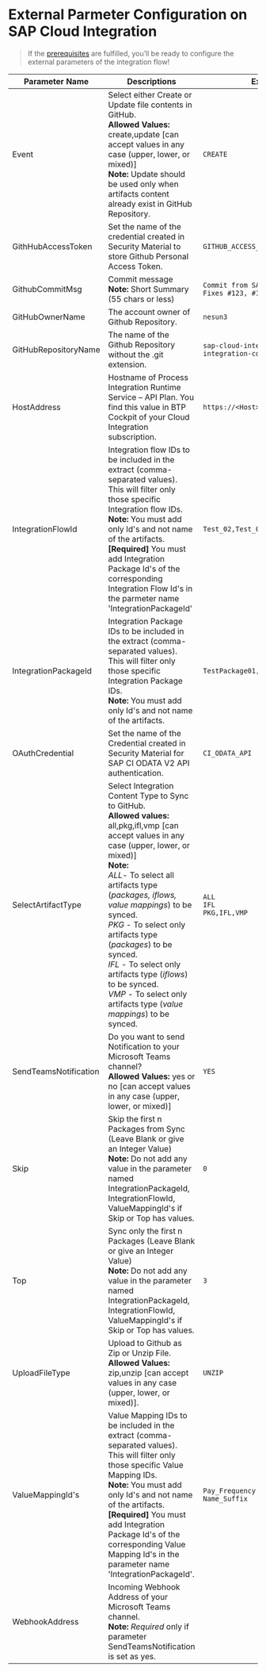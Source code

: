 # External Parmeter Configuration on SAP Cloud Integration
>If the [prerequisites](https://github.com/nesun3/ci-cd-sap-cloud-integration/tree/main/.config#prerequisite) are fulfilled, you’ll be ready to configure the external parameters of the integration flow!


| Parameter Name        | Descriptions                                                                                                                                                                                                                                                                                                                                                                                                                                                                    | Example                                                          | Required |
|-----------------------|---------------------------------------------------------------------------------------------------------------------------------------------------------------------------------------------------------------------------------------------------------------------------------------------------------------------------------------------------------------------------------------------------------------------------------------------------------------------------------|------------------------------------------------------------------|----------|
| Event                 | Select either Create or Update file contents in GitHub.  <br>**Allowed Values:** create,update [can accept values in any case (upper, lower, or mixed)] <br>**Note:** Update should be used only when artifacts content already exist in GitHub Repository.                                                                                                                                                                                                                     | `CREATE`                                                         | YES      |
| GithHubAccessToken    | Set the name of the credential created in Security Material to store Github Personal Access Token.                                                                                                                                                                                                                                                                                                                                                                              | `GITHUB_ACCESS_TOKEN`                                            | YES      |
| GithubCommitMsg       | Commit message <br>**Note:** Short Summary (55 chars or less)                                                                                                                                                                                                                                                                                                                                                                                                                   | `Commit from SAP CI Package` <br> `Fixes #123, #124`             | YES      |
| GitHubOwnerName       | The account owner of Github Repository.                                                                                                                                                                                                                                                                                                                                                                                                                                         | `nesun3`                                                         | YES      |
| GitHubRepositoryName  | The name of the Github Repository without the .git extension.                                                                                                                                                                                                                                                                                                                                                                                                                   | `sap-cloud-integration-artifacts` <br>`integration-content-repo` | YES      |
| HostAddress           | Hostname of Process Integration Runtime Service  – API Plan. You find this value in BTP Cockpit of your Cloud Integration subscription.                                                                                                                                                                                                                                                                                                                                         | `https://<Host>.hana.ondemand.com`                               | YES      |
| IntegrationFlowId     | Integration flow IDs to be included in the extract (comma-separated values). This will filter only those specific Integration flow IDs. <br>**Note:** You must add only Id's and not name of the artifacts. <br>**[Required]** You must add Integration Package Id's of the corresponding Integration Flow Id's  in the parmeter name 'IntegrationPackageId'                                                                                                                    | `Test_02,Test_03,Test_04`                                        |          |
| IntegrationPackageId  | Integration Package IDs to be included in the extract (comma-separated values). This will filter only those specific Integration Package IDs.<br> **Note:** You must add only Id's and not name of the artifacts.                                                                                                                                                                                                                                                               | `TestPackage01,TestPackage04`                                    |          |
| OAuthCredential       | Set the name of the Credential created in Security Material for SAP CI ODATA V2 API authentication.                                                                                                                                                                                                                                                                                                                                                                             | `CI_ODATA_API`                                                   | YES      |
| SelectArtifactType    | Select Integration Content Type to Sync to GitHub. <br>**Allowed values:** all,pkg,ifl,vmp [can accept values in any case (upper, lower, or mixed)] <br>**Note:** <br>*ALL*- To select all artifacts type (*packages, iflows, value mappings*) to be synced.<br> *PKG* - To select only artifacts type (*packages*) to be synced.<br> *IFL* - To select only artifacts type (*iflows*) to be synced. <br>*VMP* - To select only artifacts type (*value mappings*) to be synced. | `ALL`<br>`IFL`<br>`PKG,IFL,VMP`                                  | YES      |
| SendTeamsNotification | Do you want to send Notification to your Microsoft Teams channel?  <br>**Allowed Values:** yes or no  [can accept values in any case (upper, lower, or mixed)]                                                                                                                                                                                                                                                                                                                  | `YES`                                                            |          |
| Skip                  | Skip the first n Packages from Sync (Leave Blank or give an Integer Value) <br>**Note:** Do not add any value in the parameter named IntegrationPackageId, IntegrationFlowId, ValueMappingId's if Skip or Top has values.                                                                                                                                                                                                                                                       | `0`                                                              |          |
| Top                   | Sync only the first n Packages (Leave Blank or give an Integer Value) <br>**Note:** Do not add any value in the parameter named IntegrationPackageId, IntegrationFlowId, ValueMappingId's if Skip or Top has values.                                                                                                                                                                                                                                                            | `3`                                                              |          |
| UploadFileType        | Upload to Github as Zip or Unzip File. <br>**Allowed Values:** zip,unzip [can accept values in any case (upper, lower, or mixed)].                                                                                                                                                                                                                                                                                                                                              | `UNZIP`                                                          | YES      |
| ValueMappingId's      | Value Mapping IDs to be included in the extract (comma-separated values). This will filter only those specific Value Mapping IDs. <br>**Note:** You must add only Id's and not name of the artifacts. <br>**[Required]** You must add Integration Package Id's of the corresponding Value Mapping Id's  in the parameter name 'IntegrationPackageId'.                                                                                                                           | `Pay_Frequency`<br>`Name_Suffix`                                 |          |
| WebhookAddress        | Incoming Webhook Address of your Microsoft Teams channel. <br>**Note:** *Required* only if parameter SendTeamsNotification is set as yes.                                                                                                                                                                                                                                                                                                                                       |                                                                  |          |
